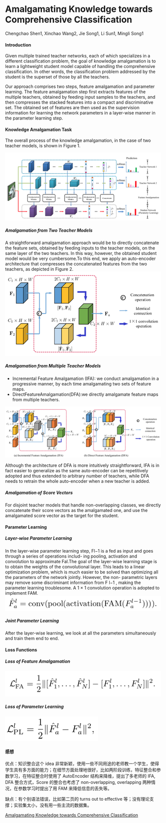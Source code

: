 # Amalgamating Knowledge towards Comprehensive Classification

Chengchao Shen1, Xinchao Wang2, Jie Song1, Li Sun1, Mingli Song1

#### Introduction

Given multiple trained teacher networks, each of which specializes in a different classification problem, the goal of knowledge amalgamation is to learn a lightweight student model capable of handling the comprehensive classification. In other words, the classification problem addressed by the student is the superset of those by all the teachers. 

Our approach comprises two steps, feature amalgamation and parameter learning. The feature amalgamation step first extracts features of the multiple teachers, obtained by feeding input samples to the teachers, and then compresses the stacked features into a compact and discriminative set. The obtained set of features are then used as the supervision information for learning the network
parameters in a layer-wise manner in the parameter learning step. 

#### Knowledge Amalgamation Task

The overall process of the knowledge amalgamation, in the case of two teacher models, is shown in Figure 1.

![image-20181212135828476](Amalgamating-Knowledge/image-20181212135828476.png)

##### Amalgamation from Two Teacher Models

A straightforward amalgamation approach would be to directly concatenate the feature sets, obtained by feeding inputs to the teacher models, on the same layer of the two teachers. In this way, however, the obtained student model would be very cumbersome.To this end, we apply an auto-encoder architecture that compresses the concatenated features from the two teachers, as depicted in Figure 2. ![image-20181212140048187](Amalgamating-Knowledge/image-20181212140048187.png)

##### Amalgamation from Multiple Teacher Models

- Incremental Feature Amalgamation (IFA): we conduct amalgamation in a progressive manner, by each time amalgamating two sets of feature maps.
- DirectFeatureAmalgamation(DFA):we directly amalgamate feature maps from multiple teachers.

![image-20181212140249103](Amalgamating-Knowledge/image-20181212140249103.png)

Although the architecture of DFA is more intuitively straightforward, IFA is in fact easier to generalize as the same auto-encoder can be repetitively adopted and thus extended to arbitrary number of teachers, while DFA needs to retrain the whole auto-encoder when a new teacher is added.

##### Amalgamation of Score Vectors

For disjoint teacher models that handle non-overlapping classes, we directly concatenate their score vectors as the amalgamated one, and use the amalgamated score vector as the target for the student.

#### Parameter Learning

##### Layer-wise Parameter Learning

In the layer-wise parameter learning step, Fl−1 is a fed as input and goes through a series of operations includ- ing pooling, activation and convolution to approximate Fal.The goal of the layer-wise learning stage is to obtain the weights of the convolutional layer. This leads to a linear optimization problem, which is much easier to be solved than optimizing all the parameters of the network jointly. However, the non- parametric layers may remove some discriminant information from F l−1 , making the parameter learning troublesome. A 1 × 1 convolution operation is adopted to implement FAM.![image-20181212141016910](Amalgamating-Knowledge/image-20181212141016910.png)

##### Joint Parameter Learning

After the layer-wise learning, we look at all the parameters simultaneously and train them end to end.

#### Loss Functions

##### Loss of Feature Amalgamation

![image-20181212141148314](Amalgamating-Knowledge/image-20181212141148314.png)

##### Loss of Parameter Learning

![image-20181212141227115](Amalgamating-Knowledge/image-20181212141227115.png)

#### 感想

优点：知识整合这个 idea 非常新颖，使用一些不同用途的老师教一个学生，使得学生具有多方面的能力；在细节方面处理地很好，比如两阶段训练，特征整合和参数学习，在特征整合时使用了 AutoEncoder 结构来降维，提出了多老师的 IFA, DFA 整合方式，Score 的整合也考虑了 non-overlapping, overlapping 两种情况，在参数学习时提出了用 FAM 来降低信息的丢失等。

缺点：有个别语法错误，比如第二页的 turns out to effective 等；没有理论支撑；实验集太小，没有用一些主流的数据集。

[Amalgamating Knowledge towards Comprehensive Classification](https://arxiv.org/abs/1811.02796)
